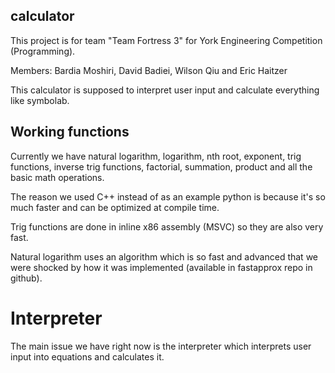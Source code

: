## calculator

This project is for team "Team Fortress 3" for York Engineering Competition (Programming).

Members:
Bardia Moshiri, David Badiei, Wilson Qiu and Eric Haitzer

This calculator is supposed to interpret user input and calculate everything like symbolab.

## Working functions

Currently we have natural logarithm, logarithm, nth root, exponent, trig functions, inverse trig functions, factorial, summation, product and all the basic math operations.

The reason we used C++ instead of as an example python is because it's so much faster and can be optimized at compile time.

Trig functions are done in inline x86 assembly (MSVC) so they are also very fast.

Natural logarithm uses an algorithm which is so fast and advanced that we were shocked by how it was implemented (available in fastapprox repo in github).

# Interpreter

The main issue we have right now is the interpreter which interprets user input into equations and calculates it.
